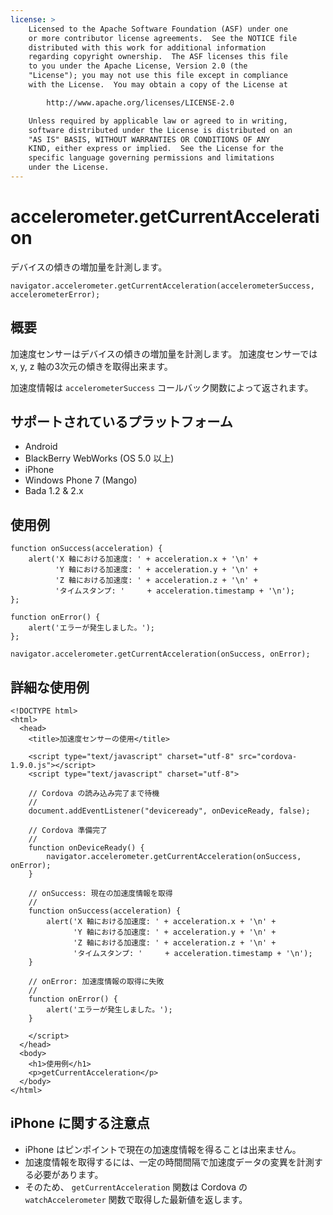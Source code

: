 ```yaml
---
license: >
    Licensed to the Apache Software Foundation (ASF) under one
    or more contributor license agreements.  See the NOTICE file
    distributed with this work for additional information
    regarding copyright ownership.  The ASF licenses this file
    to you under the Apache License, Version 2.0 (the
    "License"); you may not use this file except in compliance
    with the License.  You may obtain a copy of the License at

        http://www.apache.org/licenses/LICENSE-2.0

    Unless required by applicable law or agreed to in writing,
    software distributed under the License is distributed on an
    "AS IS" BASIS, WITHOUT WARRANTIES OR CONDITIONS OF ANY
    KIND, either express or implied.  See the License for the
    specific language governing permissions and limitations
    under the License.
---
```


accelerometer.getCurrentAcceleration
====================================

デバイスの傾きの増加量を計測します。

    navigator.accelerometer.getCurrentAcceleration(accelerometerSuccess, accelerometerError);

概要
-----------

加速度センサーはデバイスの傾きの増加量を計測します。 加速度センサーでは x, y, z 軸の3次元の傾きを取得出来ます。

加速度情報は `accelerometerSuccess` コールバック関数によって返されます。

サポートされているプラットフォーム
-------------------

- Android
- BlackBerry WebWorks (OS 5.0 以上)
- iPhone
- Windows Phone 7 (Mango)
- Bada 1.2 & 2.x

使用例
-------------

    function onSuccess(acceleration) {
        alert('X 軸における加速度: ' + acceleration.x + '\n' +
              'Y 軸における加速度: ' + acceleration.y + '\n' +
              'Z 軸における加速度: ' + acceleration.z + '\n' +
              'タイムスタンプ: '     + acceleration.timestamp + '\n');
    };

    function onError() {
        alert('エラーが発生しました。');
    };

    navigator.accelerometer.getCurrentAcceleration(onSuccess, onError);

詳細な使用例
------------

    <!DOCTYPE html>
    <html>
      <head>
        <title>加速度センサーの使用</title>

        <script type="text/javascript" charset="utf-8" src="cordova-1.9.0.js"></script>
        <script type="text/javascript" charset="utf-8">

        // Cordova の読み込み完了まで待機
        //
        document.addEventListener("deviceready", onDeviceReady, false);

        // Cordova 準備完了
        //
        function onDeviceReady() {
            navigator.accelerometer.getCurrentAcceleration(onSuccess, onError);
        }

        // onSuccess: 現在の加速度情報を取得
        //
        function onSuccess(acceleration) {
            alert('X 軸における加速度: ' + acceleration.x + '\n' +
                  'Y 軸における加速度: ' + acceleration.y + '\n' +
                  'Z 軸における加速度: ' + acceleration.z + '\n' +
                  'タイムスタンプ: '     + acceleration.timestamp + '\n');
        }

        // onError: 加速度情報の取得に失敗
        //
        function onError() {
            alert('エラーが発生しました。');
        }

        </script>
      </head>
      <body>
        <h1>使用例</h1>
        <p>getCurrentAcceleration</p>
      </body>
    </html>

iPhone に関する注意点
-------------

- iPhone はピンポイントで現在の加速度情報を得ることは出来ません。
- 加速度情報を取得するには、一定の時間間隔で加速度データの変異を計測する必要があります。
- そのため、 `getCurrentAcceleration` 関数は Cordova の `watchAccelerometer` 関数で取得した最新値を返します。
